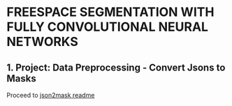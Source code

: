 # FREESPACE SEGMENTATION WITH FULLY CONVOLUTIONAL NEURAL NETWORKS

## 1. Project: Data Preprocessing - Convert Jsons to Masks

Proceed to [json2mask readme](src/json2mask.md)